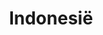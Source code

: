 ---
title: "Indonesië"
introtext: "Indonesië, het land met schitterende stranden, meer dan 17.000 eilanden, de allermooiste duik- en snorkel plekken van de wereld, veel dichte regenwouden, meer vulkanen dan je kan tellen en erg uitgebreide flora en fauna. Verder heeft het land zó veel verschillende culturen, dieren, planten en eten waardoor je niet uitgekeken raakt. In dit prachtige land kan je bijvoorbeeld de Borobudur bezoeken op Java, surfen op Bali, snorkelen aan de kust van Lombok, of op hetzelfde eiland de Rinjani beklimmen, Chimpansees bezoeken op Sumatra of de Komodo eilanden bezoeken. Eigenlijk te veel om op te noemen."
introimage: "https://lh3.googleusercontent.com/t2BD5jtX8xcneVPIghf-raWVrYM_utXKrLaIYt-gol21qLxWovFHM_9QQRpDG0lcJ3LgHP9951NHToMN5z6OpnBrC0HBHMOt1vRQK74oXMVaxCHPV1Sd5b8aAoxZLhBIG6RWjEdhvA=w2400"
surface: "1.905.000"
inhabitants: "264.000.000"
rate: "0,00006"
valuta: "roepia"
---